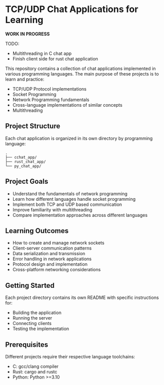 # TCP/UDP Chat Applications for Learning

**WORK IN PROGRESS**

TODO:
- Multithreading in C chat app
- Finish client side for rust chat application

This repository contains a collection of chat applications implemented in various programming languages. The main purpose of these projects is to learn and practice:

- TCP/UDP Protocol implementations
- Socket Programming
- Network Programming fundamentals
- Cross-language implementations of similar concepts
- Multithreading

## Project Structure

Each chat application is organized in its own directory by programming language:

```
.
├── cchat_app/
├── rust_chat_app/
└── py_chat_app/
```

## Project Goals

- Understand the fundamentals of network programming
- Learn how different languages handle socket programming
- Implement both TCP and UDP based communication
- Improve familiarity with multithreading
- Compare implementation approaches across different languages

## Learning Outcomes

- How to create and manage network sockets
- Client-server communication patterns
- Data serialization and transmission
- Error handling in network applications
- Protocol design and implementation
- Cross-platform networking considerations

## Getting Started

Each project directory contains its own README with specific instructions for:
- Building the application
- Running the server
- Connecting clients
- Testing the implementation

## Prerequisites

Different projects require their respective language toolchains:
- C: gcc/clang compiler
- Rust: cargo and rustc
- Python: Python >=3.10
